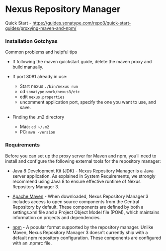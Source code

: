# Nexus Repository Manager

Quick Start - https://guides.sonatype.com/repo3/quick-start-guides/proxying-maven-and-npm/

### Installation Gotchyas
Common problems and helpful tips

- If following the maven quickstart guide, delete the maven proxy and build manually.


- If port 8081 already in use:
  - Start nexus `./bin/nexus run`
  - cd `sonatype-work/nexus3/etc`
  - edit `nexus.properties`
  - uncomment application port, specify the one you want to use, and save.


- Finding the .m2 directory
  - Mac: `cd ~/.m2`
  - PC: `mvn -version`



### Requirements

Before you can set up the proxy server for Maven and npm, you’ll need to install and configure the following external tools for the repository manager:

- Java 8 Development Kit (JDK) - Nexus Repository Manager is a Java server application. As explained in System Requirements, we strongly recommend using Java 8 to ensure effective runtime of Nexus Repository Manager 3.

- [Apache Maven](https://maven.apache.org/download.cgi) - When downloaded, Nexus Repository Manager 3 includes access to open source components from the Central Repository by default. These components are defined by both a settings.xml file and a Project Object Model file (POM), which maintains information on projects and dependencies.

- [npm](https://www.npmjs.com/get-npm) - A popular format supported by the repository manager. Unlike Maven, Nexus Repository Manager 3 doesn’t currently ship with a default npm repository configuration. These components are configured with an .npmrc file.
